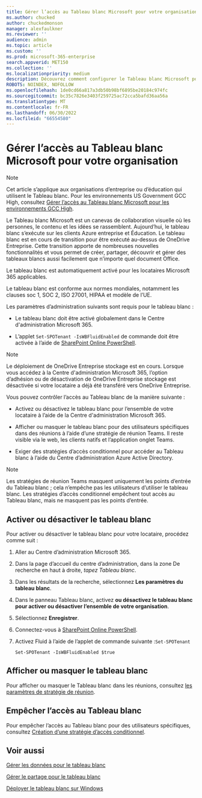 ```yaml
---
title: Gérer l’accès au Tableau blanc Microsoft pour votre organisation
ms.author: chucked
author: chuckedmonson
manager: alexfaulkner
ms.reviewer: ''
audience: admin
ms.topic: article
ms.custom: ''
ms.prod: microsoft-365-enterprise
search.appverid: MET150
ms.collection: ''
ms.localizationpriority: medium
description: Découvrez comment configurer le Tableau blanc Microsoft pour votre organisation dans le Centre d'administration Microsoft 365.
ROBOTS: NOINDEX, NOFOLLOW
ms.openlocfilehash: 1de0cd66a817a3db50b98bf6895be20184c974fc
ms.sourcegitcommit: bc35c7826e3403f259725ac72cca5bafd36aa56a
ms.translationtype: MT
ms.contentlocale: fr-FR
ms.lasthandoff: 06/30/2022
ms.locfileid: "66554580"
---
```

# <a name="manage-access-to-microsoft-whiteboard-for-your-organization"></a>Gérer l’accès au Tableau blanc Microsoft pour votre organisation

>[!NOTE]
> Cet article s’applique aux organisations d’entreprise ou d’éducation qui utilisent le Tableau blanc. Pour les environnements US Government GCC High, consultez [Gérer l’accès au Tableau blanc Microsoft pour les environnements GCC High](manage-whiteboard-access-gcc-high.md).

Le Tableau blanc Microsoft est un canevas de collaboration visuelle où les personnes, le contenu et les idées se rassemblent. Aujourd’hui, le tableau blanc s’exécute sur les clients Azure entreprise et Éducation. Le tableau blanc est en cours de transition pour être exécuté au-dessus de OneDrive Entreprise. Cette transition apporte de nombreuses nouvelles fonctionnalités et vous permet de créer, partager, découvrir et gérer des tableaux blancs aussi facilement que n’importe quel document Office.

Le tableau blanc est automatiquement activé pour les locataires Microsoft 365 applicables. 

Le tableau blanc est conforme aux normes mondiales, notamment les clauses soc 1, SOC 2, ISO 27001, HIPAA et modèle de l’UE. 

Les paramètres d’administration suivants sont requis pour le tableau blanc :

- Le tableau blanc doit être activé globalement dans le Centre d'administration Microsoft 365.

- L’applet <code>Set-SPOTenant -IsWBFluidEnabled</code> de commande doit être activée à l’aide de [SharePoint Online PowerShell](/powershell/sharepoint/sharepoint-online/connect-sharepoint-online).

>[!NOTE]
> Le déploiement de OneDrive Entreprise stockage est en cours. Lorsque vous accédez à la Centre d'administration Microsoft 365, l’option d’adhésion ou de désactivation de OneDrive Entreprise stockage est désactivée si votre locataire a déjà été transféré vers OneDrive Entreprise.

Vous pouvez contrôler l’accès au Tableau blanc de la manière suivante :

- Activez ou désactivez le tableau blanc pour l’ensemble de votre locataire à l’aide de la Centre d'administration Microsoft 365.

- Afficher ou masquer le tableau blanc pour des utilisateurs spécifiques dans des réunions à l’aide d’une stratégie de réunion Teams. Il reste visible via le web, les clients natifs et l’application onglet Teams.

- Exiger des stratégies d’accès conditionnel pour accéder au Tableau blanc à l’aide du Centre d’administration Azure Active Directory.

>[!NOTE]
> Les stratégies de réunion Teams masquent uniquement les points d’entrée du Tableau blanc ; cela n’empêche pas les utilisateurs d’utiliser le tableau blanc. Les stratégies d’accès conditionnel empêchent tout accès au Tableau blanc, mais ne masquent pas les points d’entrée.

## <a name="enable-or-disable-whiteboard"></a>Activer ou désactiver le tableau blanc

Pour activer ou désactiver le tableau blanc pour votre locataire, procédez comme suit :

1. Aller au Centre d’administration Microsoft 365.

2. Dans la page d’accueil du centre d’administration, dans la zone De recherche en haut à droite, *tapez Tableau blanc*.

3. Dans les résultats de la recherche, sélectionnez **Les paramètres du tableau blanc**.

4. Dans le panneau Tableau blanc, activez **ou désactivez le tableau blanc pour activer ou désactiver l’ensemble de votre organisation**.

5. Sélectionnez **Enregistrer**.

6. Connectez-vous à [SharePoint Online PowerShell](/powershell/sharepoint/sharepoint-online/connect-sharepoint-online).

7. Activez Fluid à l’aide de l’applet de commande suivante :<code>Set-SPOTenant</code>

   <pre><code class="lang-powershell">Set-SPOTenant -IsWBFluidEnabled $true</code></pre>
 
## <a name="show-or-hide-whiteboard"></a>Afficher ou masquer le tableau blanc

Pour afficher ou masquer le Tableau blanc dans les réunions, consultez [les paramètres de stratégie de réunion](/microsoftteams/meeting-policies-content-sharing). 

## <a name="prevent-access-to-whiteboard"></a>Empêcher l’accès au Tableau blanc

Pour empêcher l’accès au Tableau blanc pour des utilisateurs spécifiques, consultez [Création d’une stratégie d’accès conditionnel](/azure/active-directory/conditional-access/concept-conditional-access-policies).

## <a name="see-also"></a>Voir aussi

[Gérer les données pour le tableau blanc](manage-data-organizations.md)

[Gérer le partage pour le tableau blanc](manage-sharing-organizations.md)

[Déployer le tableau blanc sur Windows](deploy-on-windows-organizations.md)
